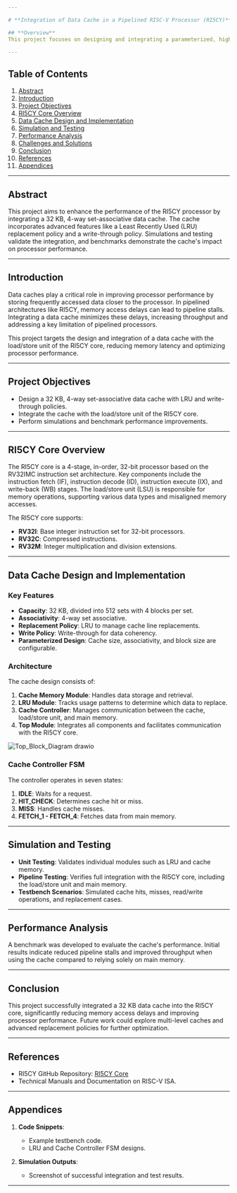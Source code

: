 ```yaml
---

# **Integration of Data Cache in a Pipelined RISC-V Processor (RI5CY)**

## **Overview**
This project focuses on designing and integrating a parameterized, high-performance, set-associative data cache into the RI5CY core, a 4-stage, open-source, pipelined RISC-V processor. The goal is to enhance processor performance by minimizing memory access latency, thereby reducing pipeline stalls and improving throughput.

---
```


## **Table of Contents**
1. [Abstract](#abstract)  
2. [Introduction](#introduction)  
3. [Project Objectives](#project-objectives)  
4. [RI5CY Core Overview](#ri5cy-core-overview)  
5. [Data Cache Design and Implementation](#data-cache-design-and-implementation)  
6. [Simulation and Testing](#simulation-and-testing)  
7. [Performance Analysis](#performance-analysis)  
8. [Challenges and Solutions](#challenges-and-solutions)  
9. [Conclusion](#conclusion)  
10. [References](#references)  
11. [Appendices](#appendices)  

---

## **Abstract**  
This project aims to enhance the performance of the RI5CY processor by integrating a 32 KB, 4-way set-associative data cache. The cache incorporates advanced features like a Least Recently Used (LRU) replacement policy and a write-through policy. Simulations and testing validate the integration, and benchmarks demonstrate the cache's impact on processor performance.

---

## **Introduction**  
Data caches play a critical role in improving processor performance by storing frequently accessed data closer to the processor. In pipelined architectures like RI5CY, memory access delays can lead to pipeline stalls. Integrating a data cache minimizes these delays, increasing throughput and addressing a key limitation of pipelined processors.  

This project targets the design and integration of a data cache with the load/store unit of the RI5CY core, reducing memory latency and optimizing processor performance.

---

## **Project Objectives**  
- Design a 32 KB, 4-way set-associative data cache with LRU and write-through policies.  
- Integrate the cache with the load/store unit of the RI5CY core.  
- Perform simulations and benchmark performance improvements.  

---

## **RI5CY Core Overview**  
The RI5CY core is a 4-stage, in-order, 32-bit processor based on the RV32IMC instruction set architecture. Key components include the instruction fetch (IF), instruction decode (ID), instruction execute (IX), and write-back (WB) stages. The load/store unit (LSU) is responsible for memory operations, supporting various data types and misaligned memory accesses.  

The RI5CY core supports:  
- **RV32I**: Base integer instruction set for 32-bit processors.  
- **RV32C**: Compressed instructions.  
- **RV32M**: Integer multiplication and division extensions.  

---

## **Data Cache Design and Implementation**  

### **Key Features**  
- **Capacity**: 32 KB, divided into 512 sets with 4 blocks per set.  
- **Associativity**: 4-way set associative.  
- **Replacement Policy**: LRU to manage cache line replacements.  
- **Write Policy**: Write-through for data coherency.  
- **Parameterized Design**: Cache size, associativity, and block size are configurable.  

### **Architecture**  
The cache design consists of:  
1. **Cache Memory Module**: Handles data storage and retrieval.  
2. **LRU Module**: Tracks usage patterns to determine which data to replace.  
3. **Cache Controller**: Manages communication between the cache, load/store unit, and main memory.  
4. **Top Module**: Integrates all components and facilitates communication with the RI5CY core.

![Top_Block_Diagram drawio](https://github.com/user-attachments/assets/9910f561-dbf3-41b2-947c-0933b097964d)


### **Cache Controller FSM**  
The controller operates in seven states:  
1. **IDLE**: Waits for a request.  
2. **HIT_CHECK**: Determines cache hit or miss.  
3. **MISS**: Handles cache misses.  
4. **FETCH_1 - FETCH_4**: Fetches data from main memory.  

---

## **Simulation and Testing**  
- **Unit Testing**: Validates individual modules such as LRU and cache memory.  
- **Pipeline Testing**: Verifies full integration with the RI5CY core, including the load/store unit and main memory.  
- **Testbench Scenarios**: Simulated cache hits, misses, read/write operations, and replacement cases.

---

## **Performance Analysis**  
A benchmark was developed to evaluate the cache's performance. Initial results indicate reduced pipeline stalls and improved throughput when using the cache compared to relying solely on main memory.

---

## **Conclusion**  
This project successfully integrated a 32 KB data cache into the RI5CY core, significantly reducing memory access delays and improving processor performance. Future work could explore multi-level caches and advanced replacement policies for further optimization.

---

## **References**  
- RI5CY GitHub Repository: [RI5CY Core](https://github.com/pulp-platform/riscv)  
- Technical Manuals and Documentation on RISC-V ISA.  

---

## **Appendices**  
1. **Code Snippets**:  
   - Example testbench code.  
   - LRU and Cache Controller FSM designs.  

2. **Simulation Outputs**:  
   - Screenshot of successful integration and test results.  

---
